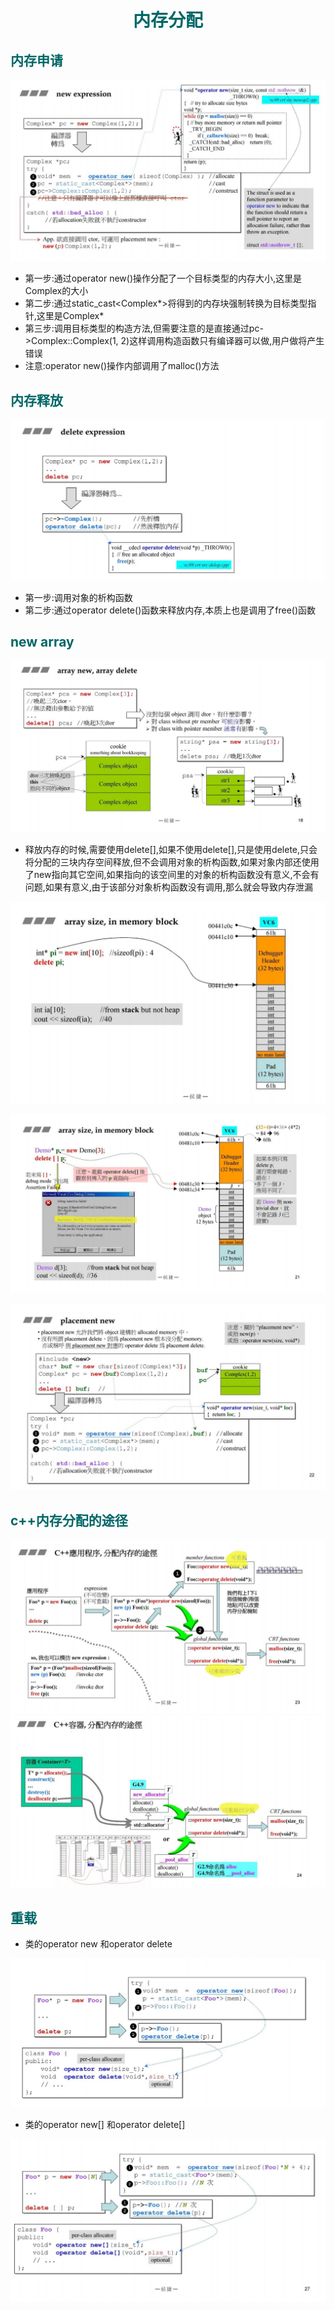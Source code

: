 # <center>__<font color="#006666">内存分配</font>__</center>

## __<font color="#006666">内存申请</font>__
![图片](./pIcs/new/new.jpeg)

- 第一步:通过operator new()操作分配了一个目标类型的内存大小,这里是Complex的大小
- 第二步:通过static_cast<Complex*>将得到的内存块强制转换为目标类型指针,这里是Complex*
- 第三步:调用目标类型的构造方法,但需要注意的是直接通过pc->Complex::Complex(1, 2)这样调用构造函数只有编译器可以做,用户做将产生错误
- 注意:operator new()操作内部调用了malloc()方法

## __<font color="#006666">内存释放</font>__
![图片](./pIcs/new/delete_new.jpeg)

- 第一步:调用对象的析构函数
- 第二步:通过operator delete()函数来释放内存,本质上也是调用了free()函数

## __<font color="#006666">new array</font>__
![图片](./pIcs/new/new_array.jpeg)

- 释放内存的时候,需要使用delete[],如果不使用delete[],只是使用delete,只会将分配的三块内存空间释放,但不会调用对象的析构函数,如果对象内部还使用了new指向其它空间,如果指向的该空间里的对象的析构函数没有意义,不会有问题,如果有意义,由于该部分对象析构函数没有调用,那么就会导致内存泄漏

![图片](./pIcs/new/new_new.jpeg)

![图片](./pIcs/new/delete_with_dtor.jpeg)

![图片](./pIcs/new/placement_new.jpeg)

## __<font color="#006666">c++内存分配的途径</font>__
![图片](./pIcs/new/app.jpeg)
![图片](./pIcs/new/container.jpeg) 

## __<font color="#006666">重载</font>__
- 类的operator new 和operator delete

![图片](./pIcs/new/rebuild.jpeg)

- 类的operator new[] 和operator delete[]

![图片](./pIcs/new/rebuilds.jpeg)

